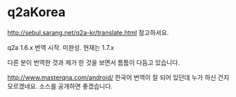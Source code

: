# q2aKorea
http://sebul.sarang.net/q2a-kr/translate.html 참고하셔요.

q2a 1.6.x 번역 시작. 미완성. 현재는 1.7.x

다른 분이 번역한 것과 제가 한 것을 보면서 틈틈이 다듬고 있습니다.

http://www.masterqna.com/android/ 한국어 번역이 잘 되어 있던데 누가 하신 건지 모르겠네요. 소스를 공개하면 좋겠습니다.
